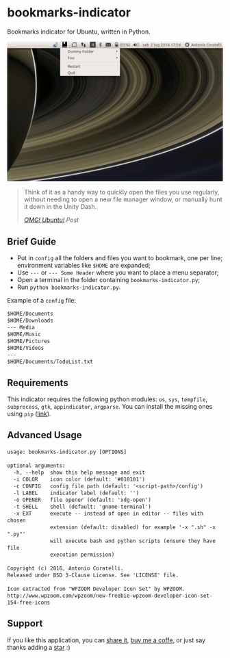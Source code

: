# bookmarks-indicator

Bookmarks indicator for Ubuntu, written in Python.

![example][animation]

> Think of it as a handy way to quickly open the files you use regularly,
> without needing to open a new file manager window, or manually hunt it
> down in the Unity Dash.
>
> _[OMG! Ubuntu!][omgubuntu] Post_

## Brief Guide

- Put in `config` all the folders and files you want to bookmark, one per line;
  environment variables like `$HOME` are expanded;
- Use `---` or `--- Some Header` where you want to place a menu separator;
- Open a terminal in the folder containing `bookmarks-indicator.py`;
- Run `python bookmarks-indicator.py`.

Example of a `config` file:

    $HOME/Documents
    $HOME/Downloads
    --- Media
    $HOME/Music
    $HOME/Pictures
    $HOME/Videos
    ---
    $HOME/Documents/TodoList.txt

## Requirements

This indicator requires the following python modules: `os`, `sys`, `tempfile`,
`subprocess`, `gtk`, `appindicator`, `argparse`. You can install the missing
ones using `pip` ([link][pip]).

## Advanced Usage

    usage: bookmarks-indicator.py [OPTIONS]

    optional arguments:
      -h, --help  show this help message and exit
      -i COLOR    icon color (default: '#010101')
      -c CONFIG   config file path (default: '<script-path>/config')
      -l LABEL    indicator label (default: '')
      -o OPENER   file opener (default: 'xdg-open')
      -t SHELL    shell (default: 'gnome-terminal')
      -x EXT      execute -- instead of open in editor -- files with chosen
                  extension (default: disabled) for example '-x ".sh" -x ".py"'
                  will execute bash and python scripts (ensure they have file
                  execution permission)

    Copyright (c) 2016, Antonio Coratelli.
    Released under BSD 3-Clause License. See 'LICENSE' file.

    Icon extracted from "WPZOOM Developer Icon Set" by WPZOOM.
    http://www.wpzoom.com/wpzoom/new-freebie-wpzoom-developer-icon-set-154-free-icons

## Support

If you like this application, you can [share it](https://www.addtoany.com/share/#url=github.com/antoniocoratelli/bookmarks-indicator), [buy me a coffe](https://www.paypal.com/cgi-bin/webscr?cmd=_s-xclick&hosted_button_id=GFD8AU9YJB36S), or just say thanks adding a [ star](https://github.com/antoniocoratelli/bookmarks-indicator/stargazers) :)


[animation]: https://raw.githubusercontent.com/antoniocoratelli/bookmarks-indicator/master/res/animation.gif
[omgubuntu]: http://www.omgubuntu.co.uk/2016/09/simple-bookmarks-indicator-ubuntu-desktop
[pip]: https://wiki.python.org/moin/CheeseShopTutorial#Installing_Distributions
